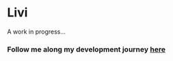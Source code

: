 # Livi

A work in progress...

### Follow me along my development journey [here](https://github.com/bonniepeng2002/Livi/blob/master/DEVLOG.md)

